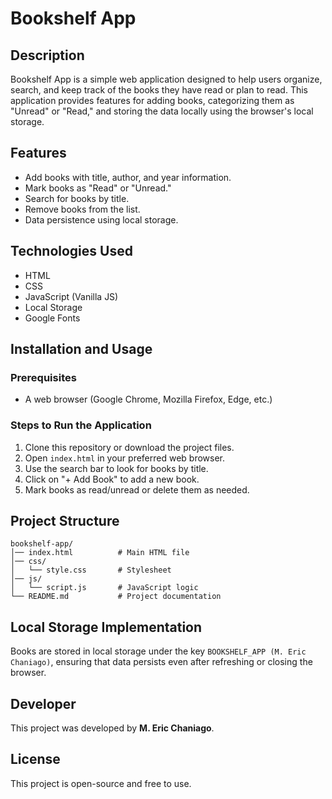 # Bookshelf App

## Description
Bookshelf App is a simple web application designed to help users organize, search, and keep track of the books they have read or plan to read. This application provides features for adding books, categorizing them as "Unread" or "Read," and storing the data locally using the browser's local storage.

## Features
- Add books with title, author, and year information.
- Mark books as "Read" or "Unread."
- Search for books by title.
- Remove books from the list.
- Data persistence using local storage.

## Technologies Used
- HTML
- CSS
- JavaScript (Vanilla JS)
- Local Storage
- Google Fonts

## Installation and Usage
### Prerequisites
- A web browser (Google Chrome, Mozilla Firefox, Edge, etc.)

### Steps to Run the Application
1. Clone this repository or download the project files.
2. Open `index.html` in your preferred web browser.
3. Use the search bar to look for books by title.
4. Click on "+ Add Book" to add a new book.
5. Mark books as read/unread or delete them as needed.

## Project Structure
```
bookshelf-app/
│── index.html          # Main HTML file
│── css/
│   └── style.css       # Stylesheet
│── js/
│   └── script.js       # JavaScript logic
└── README.md           # Project documentation
```

## Local Storage Implementation
Books are stored in local storage under the key `BOOKSHELF_APP (M. Eric Chaniago)`, ensuring that data persists even after refreshing or closing the browser.

## Developer
This project was developed by **M. Eric Chaniago**.

## License
This project is open-source and free to use.

